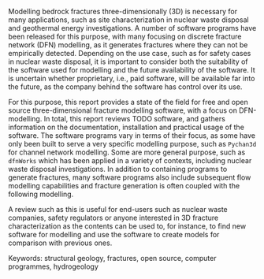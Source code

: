 Modelling bedrock fractures three-dimensionally (3D) is necessary for many applications,
such as site characterization in nuclear waste disposal and geothermal energy
investigations. A number of software programs have been released for this purpose, with
many focusing on discrete fracture network (DFN) modelling, as it generates
fractures where they can not be empirically detected. Depending on the use case,
such as for safety cases in nuclear waste disposal, it is important to consider
both the suitability of the software used for modelling and the future
availability of the software. It is uncertain whether proprietary,
i.e., paid software, will be available far into the future, as the company behind the
software has control over its use.

For this purpose, this report provides a state of the field for free and
open source three-dimensional fracture modelling software, with a focus on
DFN-modelling. In total, this report reviews TODO software, and gathers
information on the documentation, installation and practical usage of the
software. The software programs vary in terms of their focus, as some have only
been built to serve a very specific modelling purpose, such as `Pychan3d` for
channel network modelling. Some are more general purpose, such as `dfnWorks`
which has been applied in a variety of contexts, including nuclear waste
disposal investigations. In addition to containing programs to generate fractures,
many software programs also include subsequent flow modelling capabilities and
fracture generation is often coupled with the following modelling. 

A review such as this is useful for end-users such as nuclear waste companies,
safety regulators or anyone interested in 3D fracture characterization as the
contents can be used to, for instance, to find new software for modelling and
use the software to create models for comparison with previous ones.

Keywords: structural geology, fractures, open source, computer programmes, hydrogeology
